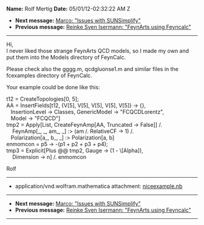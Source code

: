 **Name:** Rolf Mertig
**Date:** 05/01/12-02:32:22 AM Z

  - **Next message:** [Marco: "Issues with SUNSimplify"](0705.html)
  - **Previous message:** [Reinke Sven Isermann: "FeynArts using
    Feyncalc"](0703.html)

-----

Hi,  
I never liked those strange FeynArts QCD models, so I made my own and  
put them into the Models directory of FeynCalc.  

Please check also the gggg.m, qcdgluonse1.m and similar files in the  
fcexamples directory of FeynCalc.  

Your example could be done like this:  

t12 = CreateTopologies[0, 5];  
AA = InsertFields[t12, {V[5], V[5], V[5],
V[5], V[5]} -\> {},  
   InsertionLevel -\> Classes, GenericModel -\> "FCQCDLorentz",  
   Model -\> "FCQCD"]  
tmp2 = Apply[List, CreateFeynAmp[AA, Truncated -\>
False]] /.  
    FeynAmp[\_, \_, am\_, \_] :\> (am /. RelativeCF -\> 1) /.  
   Polarization[a\_, b\_, \_] :\> Polarization[a, b]  
enmomcon = p5 -\> -(p1 + p2 + p3 + p4);  
tmp3 = Explicit[Plus @@ tmp2, Gauge -\> (1 - \\[Alpha]),  
    Dimension -\> n] /. enmomcon  

Rolf  

-----

  - application/vnd.wolfram.mathematica attachment:
    [niceexample.nb](att-0704/01-niceexample.nb)

-----

  - **Next message:** [Marco: "Issues with SUNSimplify"](0705.html)
  - **Previous message:** [Reinke Sven Isermann: "FeynArts using
    Feyncalc"](0703.html)

-----

